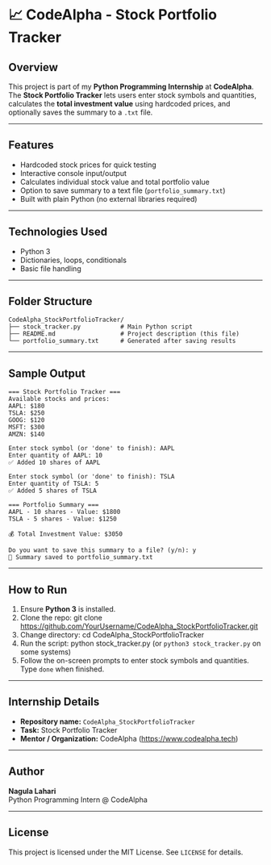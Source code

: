 # 📈 CodeAlpha - Stock Portfolio Tracker

## Overview
This project is part of my **Python Programming Internship** at **CodeAlpha**.  
The **Stock Portfolio Tracker** lets users enter stock symbols and quantities, calculates the **total investment value** using hardcoded prices, and optionally saves the summary to a `.txt` file.

---

## Features
- Hardcoded stock prices for quick testing  
- Interactive console input/output  
- Calculates individual stock value and total portfolio value  
- Option to save summary to a text file (`portfolio_summary.txt`)  
- Built with plain Python (no external libraries required)

---

## Technologies Used
- Python 3  
- Dictionaries, loops, conditionals  
- Basic file handling

---

## Folder Structure
    CodeAlpha_StockPortfolioTracker/
    ├── stock_tracker.py           # Main Python script
    ├── README.md                  # Project description (this file)
    └── portfolio_summary.txt      # Generated after saving results

---

## Sample Output
    === Stock Portfolio Tracker ===
    Available stocks and prices:
    AAPL: $180
    TSLA: $250
    GOOG: $120
    MSFT: $300
    AMZN: $140

    Enter stock symbol (or 'done' to finish): AAPL
    Enter quantity of AAPL: 10
    ✅ Added 10 shares of AAPL

    Enter stock symbol (or 'done' to finish): TSLA
    Enter quantity of TSLA: 5
    ✅ Added 5 shares of TSLA

    === Portfolio Summary ===
    AAPL - 10 shares - Value: $1800
    TSLA - 5 shares - Value: $1250

    💰 Total Investment Value: $3050

    Do you want to save this summary to a file? (y/n): y
    📄 Summary saved to portfolio_summary.txt

---

## How to Run
1. Ensure **Python 3** is installed.
2. Clone the repo:
       git clone https://github.com/YourUsername/CodeAlpha_StockPortfolioTracker.git
3. Change directory:
       cd CodeAlpha_StockPortfolioTracker
4. Run the script:
       python stock_tracker.py
   (or `python3 stock_tracker.py` on some systems)
5. Follow the on-screen prompts to enter stock symbols and quantities. Type `done` when finished.

---

## Internship Details
- **Repository name:** `CodeAlpha_StockPortfolioTracker`  
- **Task:** Stock Portfolio Tracker  
- **Mentor / Organization:** CodeAlpha (https://www.codealpha.tech)

---

## Author
**Nagula Lahari**  
Python Programming Intern @ CodeAlpha

---

## License
This project is licensed under the MIT License. See `LICENSE` for details.
